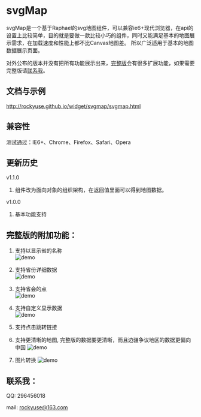 # svgMap
svgMap是一个基于Raphael的svg地图组件，可以兼容ie6+现代浏览器，在api的设置上比较简单，目的就是要做一款比较小巧的组件，同时又能满足基本的地图展示需求，在加载速度和性能上都不比Canvas地图差。
所以广泛适用于基本的地图数据展示页面。

对外公布的版本并没有把所有功能展示出来，[完整版](#完整版的附加功能)会有很多扩展功能，如果需要完整版请[联系我](#联系我)。

##  文档与示例

<http://rockyuse.github.io/widget/svgmap/svgmap.html>

##  兼容性

测试通过：IE6+、Chrome、Firefox、Safari、Opera

##  更新历史

v1.1.0

1. 组件改为面向对象的组织架构，在返回值里面可以得到地图数据。

v1.0.0

1. 基本功能支持


## 完整版的附加功能：

1. 支持以显示省的名称  
![demo](https://raw.githubusercontent.com/rockyuse/svgMap/master/screenshot/demo1.jpg)

2. 支持省份详细数据  
![demo](https://raw.githubusercontent.com/rockyuse/svgMap/master/screenshot/demo4.gif)

3. 支持省会的点  
![demo](https://raw.githubusercontent.com/rockyuse/svgMap/master/screenshot/demo2.jpg)

4. 支持自定义显示数据  
![demo](https://raw.githubusercontent.com/rockyuse/svgMap/master/screenshot/demo3.jpg)

5. 支持点击跳转链接

6. 支持更清晰的地图, 完整版的数据要更清晰，而且边疆争议地区的数据更偏向中国
![demo](https://raw.githubusercontent.com/rockyuse/svgMap/master/screenshot/demo5.png)

7. 图片转换
![demo](https://raw.githubusercontent.com/rockyuse/svgMap/master/screenshot/demo6.jpg)

## 联系我：

QQ:     296456018
    
mail:   rockyuse@163.com